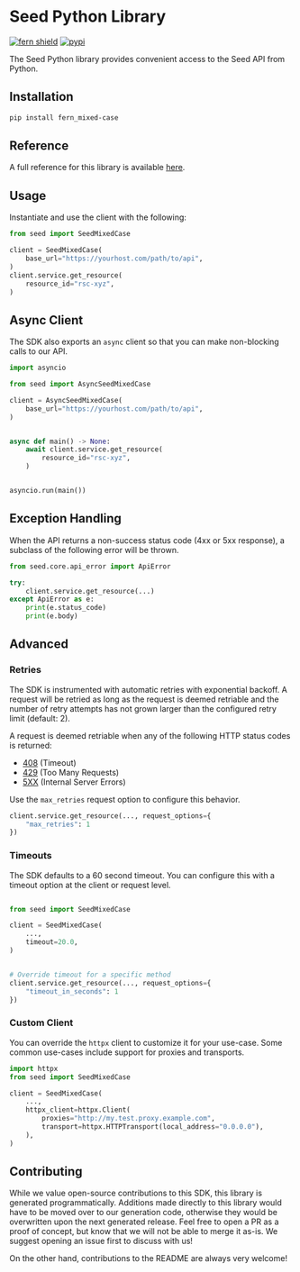 # Seed Python Library

[![fern shield](https://img.shields.io/badge/%F0%9F%8C%BF-Built%20with%20Fern-brightgreen)](https://buildwithfern.com?utm_source=github&utm_medium=github&utm_campaign=readme&utm_source=Seed%2FPython)
[![pypi](https://img.shields.io/pypi/v/fern_mixed-case)](https://pypi.python.org/pypi/fern_mixed-case)

The Seed Python library provides convenient access to the Seed API from Python.

## Installation

```sh
pip install fern_mixed-case
```

## Reference

A full reference for this library is available [here](./reference.md).

## Usage

Instantiate and use the client with the following:

```python
from seed import SeedMixedCase

client = SeedMixedCase(
    base_url="https://yourhost.com/path/to/api",
)
client.service.get_resource(
    resource_id="rsc-xyz",
)
```

## Async Client

The SDK also exports an `async` client so that you can make non-blocking calls to our API.

```python
import asyncio

from seed import AsyncSeedMixedCase

client = AsyncSeedMixedCase(
    base_url="https://yourhost.com/path/to/api",
)


async def main() -> None:
    await client.service.get_resource(
        resource_id="rsc-xyz",
    )


asyncio.run(main())
```

## Exception Handling

When the API returns a non-success status code (4xx or 5xx response), a subclass of the following error
will be thrown.

```python
from seed.core.api_error import ApiError

try:
    client.service.get_resource(...)
except ApiError as e:
    print(e.status_code)
    print(e.body)
```

## Advanced

### Retries

The SDK is instrumented with automatic retries with exponential backoff. A request will be retried as long
as the request is deemed retriable and the number of retry attempts has not grown larger than the configured
retry limit (default: 2).

A request is deemed retriable when any of the following HTTP status codes is returned:

- [408](https://developer.mozilla.org/en-US/docs/Web/HTTP/Status/408) (Timeout)
- [429](https://developer.mozilla.org/en-US/docs/Web/HTTP/Status/429) (Too Many Requests)
- [5XX](https://developer.mozilla.org/en-US/docs/Web/HTTP/Status/500) (Internal Server Errors)

Use the `max_retries` request option to configure this behavior.

```python
client.service.get_resource(..., request_options={
    "max_retries": 1
})
```

### Timeouts

The SDK defaults to a 60 second timeout. You can configure this with a timeout option at the client or request level.

```python

from seed import SeedMixedCase

client = SeedMixedCase(
    ...,
    timeout=20.0,
)


# Override timeout for a specific method
client.service.get_resource(..., request_options={
    "timeout_in_seconds": 1
})
```

### Custom Client

You can override the `httpx` client to customize it for your use-case. Some common use-cases include support for proxies
and transports.
```python
import httpx
from seed import SeedMixedCase

client = SeedMixedCase(
    ...,
    httpx_client=httpx.Client(
        proxies="http://my.test.proxy.example.com",
        transport=httpx.HTTPTransport(local_address="0.0.0.0"),
    ),
)
```

## Contributing

While we value open-source contributions to this SDK, this library is generated programmatically.
Additions made directly to this library would have to be moved over to our generation code,
otherwise they would be overwritten upon the next generated release. Feel free to open a PR as
a proof of concept, but know that we will not be able to merge it as-is. We suggest opening
an issue first to discuss with us!

On the other hand, contributions to the README are always very welcome!

